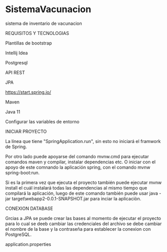 # SistemaVacunacion
sistema de inventario de vacunacion

REQUISITOS Y TECNOLOGIAS

Plantillas de bootstrap

  Intellij Idea
  
  Postgresql
  
  API REST
  
  JPA
  
  https://start.spring.io/
  
  Maven
  
  Java 11
  
  Configurar las variables de entorno
  
INICIAR PROYECTO  
  
La línea que tiene "SpringApplication.run", sin esto no iniciará el framwork de Spring.

Por otro lado puede apoyarse del comando mvnw.cmd para ejecutar comandos maven y compilar, instalar dependencias etc. 
O iniciar con el apoyo de este comnando la aplicación spring, con el comando mvnw spring-boot:run.

Si es la primera vez que ejecuta el proyecto también puede ejecutar mvnw install el cuál instalará todas las dependencias al mismo tiempo que compilará la aplicación, 
luego de este comando también puede usar java -jar target\webapp2-0.0.1-SNAPSHOT.jar para inciar la aplicaciòn.


CONEXION DATABASE

Grcias a JPA se puede crear las bases al momento de ejecutar el proyecto para lo cual se deeb cambiar las credenciales del archivo se debe cambiar el nombre de la base y la contraseña para establecer la conexion con PostgreSQL.

application.properties
